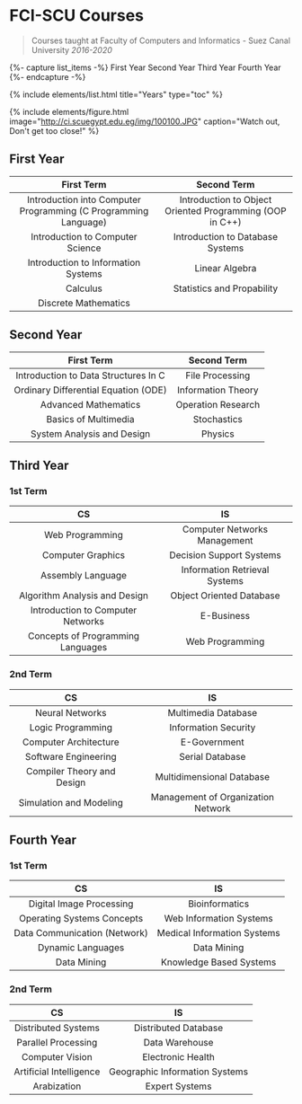 # FCI-SCU Courses

> Courses taught at Faculty of Computers and Informatics - Suez Canal University _2016-2020_

{%- capture list_items -%}
First Year
Second Year
Third Year
Fourth Year
{%- endcapture -%}

{% include elements/list.html title="Years" type="toc" %}

{% include elements/figure.html image="http://ci.scuegypt.edu.eg/img/100100.JPG" caption="Watch out, Don't get too close!" %}

## First Year

|                           First Term                            |                       Second Term                        |
| :-------------------------------------------------------------: | :------------------------------------------------------: |
| Introduction into Computer Programming (C Programming Language) | Introduction to Object Oriented Programming (OOP in C++) |
|                Introduction to Computer Science                 |             Introduction to Database Systems             |
|               Introduction to Information Systems               |                      Linear Algebra                      |
|                            Calculus                             |                Statistics and Propability                |
|                      Discrete Mathematics                       |                                                          |

## Second Year

|              First Term              |    Second Term     |
| :----------------------------------: | :----------------: |
| Introduction to Data Structures In C |  File Processing   |
| Ordinary Differential Equation (ODE) | Information Theory |
|         Advanced Mathematics         | Operation Research |
|         Basics of Multimedia         |    Stochastics     |
|      System Analysis and Design      |      Physics       |

## Third Year

### 1st Term

|                CS                 |              IS               |
| :-------------------------------: | :---------------------------: |
|          Web Programming          | Computer Networks Management  |
|         Computer Graphics         |   Decision Support Systems    |
|         Assembly Language         | Information Retrieval Systems |
|   Algorithm Analysis and Design   |   Object Oriented Database    |
| Introduction to Computer Networks |          E-Business           |
| Concepts of Programming Languages |        Web Programming        |

### 2nd Term

|             CS             |                 IS                 |
| :------------------------: | :--------------------------------: |
|      Neural Networks       |        Multimedia Database         |
|     Logic Programming      |        Information Security        |
|   Computer Architecture    |            E-Government            |
|    Software Engineering    |          Serial Database           |
| Compiler Theory and Design |     Multidimensional Database      |
|  Simulation and Modeling   | Management of Organization Network |

## Fourth Year

### 1st Term

|              CS              |             IS              |
| :--------------------------: | :-------------------------: |
|   Digital Image Processing   |       Bioinformatics        |
|  Operating Systems Concepts  |   Web Information Systems   |
| Data Communication (Network) | Medical Information Systems |
|      Dynamic Languages       |         Data Mining         |
|         Data Mining          |   Knowledge Based Systems   |

### 2nd Term

|           CS            |               IS               |
| :---------------------: | :----------------------------: |
|   Distributed Systems   |      Distributed Database      |
|   Parallel Processing   |         Data Warehouse         |
|     Computer Vision     |       Electronic Health        |
| Artificial Intelligence | Geographic Information Systems |
|       Arabization       |         Expert Systems         |
